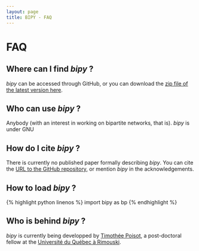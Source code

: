 ```yaml
---
layout: page
title: BIPY - FAQ
---
```


# FAQ

## Where can I find *bipy* ?

*bipy* can be accessed through GitHub, or you can download the [zip file of the latest version here](https://github.com/tpoisot/bipy/zipball/master).

## Who can use *bipy* ?

Anybody (with an interest in working on bipartite networks, that is). *bipy* is under GNU

## How do I cite *bipy* ?

There is currently no published paper formally describing *bipy*. You can cite the [URL to the GitHub repository](https://github.com/tpoisot/bipy), or mention *bipy* in the acknowledgements.

## How to load *bipy* ?

{% highlight python linenos %}
import bipy as bp
{% endhighlight %}

## Who is behind *bipy* ?

*bipy* is currently being developped by [Timothée Poisot](http://www.timotheepoisot.fr/), a post-doctoral fellow at the [Université du Québec à Rimouski](http://www.uqar.qc.ca/).
